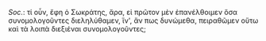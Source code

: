 

*Soc.*: τί οὖν, ἔφη ὁ Σωκράτης, ἄρα, εἰ πρῶτον μὲν ἐπανέλθοιμεν ὅσα συνομολογοῦντες διεληλύθαμεν, ἵν', ἄν πως δυνώμεθα, πειραθῶμεν οὕτω καὶ τὰ λοιπὰ διεξιέναι συνομολογοῦντες;